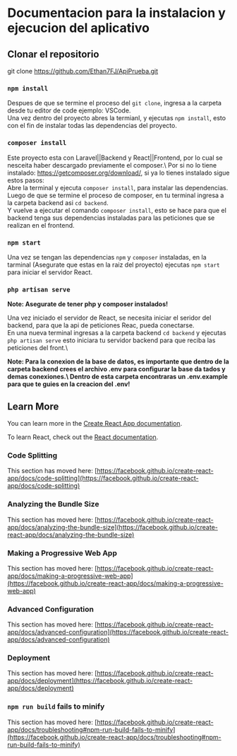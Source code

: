 # Documentacion para la instalacion y ejecucion del aplicativo
## Clonar el repositorio

git clone https://github.com/Ethan7FJ/ApiPrueba.git
### `npm install`

Despues de que se termine el proceso del `git clone`, ingresa a la carpeta desde tu editor de code ejemplo: VSCode.\
Una vez dentro del proyecto abres la termianl, y ejecutas `npm install`, esto con el fin de instalar todas las dependencias del proyecto.

### `composer install`

Este proyecto esta con Laravel||Backend y React||Frontend, por lo cual se nesceita haber descargado previamente el composer.\ 
Por si no lo tiene instalado: https://getcomposer.org/download/, si ya lo tienes instalado sigue estos pasos:\
Abre la terminal y ejecuta `composer install`, para instalar las dependencias.\
Luego de que se termine el proceso de composer, en tu terminal ingresa a la carpeta backend asi `cd backend`.\
Y vuelve a ejecutar el comando `composer install`, esto se hace para que el backend tenga sus dependencias instaladas para las peticiones que se realizan en el frontend.

### `npm start`

Una vez se tengan las dependencias `npm` y `composer` instaladas, en la tarminal (Asegurate que estas en la raiz del proyecto) ejecutas `npm start` para iniciar el servidor React.

### `php artisan serve`

**Note: Asegurate de tener php y composer instalados!**

Una vez iniciado el servidor de React, se necesita iniciar el seridor del backend, para que la api de peticiones Reac, pueda conectarse.\
En una nueva terminal ingresas a la carpeta backend `cd backend` y ejecutas `php artisan serve` esto iniciara tu servidor backend para que reciba las peticiones del front.\

**Note: Para la conexion de la base de datos, es importante que dentro de la carpeta backend crees el archivo .env para configurar la base da tados y demas conexiones.\ 
Dentro de esta carpeta encontraras un .env.example para que te guies en la creacion del .env!**

## Learn More

You can learn more in the [Create React App documentation](https://facebook.github.io/create-react-app/docs/getting-started).

To learn React, check out the [React documentation](https://reactjs.org/).

### Code Splitting

This section has moved here: [https://facebook.github.io/create-react-app/docs/code-splitting](https://facebook.github.io/create-react-app/docs/code-splitting)

### Analyzing the Bundle Size

This section has moved here: [https://facebook.github.io/create-react-app/docs/analyzing-the-bundle-size](https://facebook.github.io/create-react-app/docs/analyzing-the-bundle-size)

### Making a Progressive Web App

This section has moved here: [https://facebook.github.io/create-react-app/docs/making-a-progressive-web-app](https://facebook.github.io/create-react-app/docs/making-a-progressive-web-app)

### Advanced Configuration

This section has moved here: [https://facebook.github.io/create-react-app/docs/advanced-configuration](https://facebook.github.io/create-react-app/docs/advanced-configuration)

### Deployment

This section has moved here: [https://facebook.github.io/create-react-app/docs/deployment](https://facebook.github.io/create-react-app/docs/deployment)

### `npm run build` fails to minify

This section has moved here: [https://facebook.github.io/create-react-app/docs/troubleshooting#npm-run-build-fails-to-minify](https://facebook.github.io/create-react-app/docs/troubleshooting#npm-run-build-fails-to-minify)

